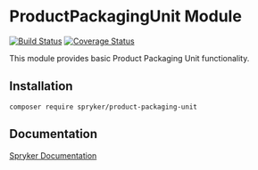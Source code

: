 # ProductPackagingUnit Module
[![Build Status](https://travis-ci.org/spryker/product-packaging-unit.svg)](https://travis-ci.org/spryker/product-packaging-unit)
[![Coverage Status](https://coveralls.io/repos/github/spryker/product-packaging-unit/badge.svg)](https://coveralls.io/github/spryker/product-packaging-unit)

This module provides basic Product Packaging Unit functionality.

## Installation

```
composer require spryker/product-packaging-unit
```

## Documentation

[Spryker Documentation](https://academy.spryker.com/developing_with_spryker/module_guide/modules.html)
